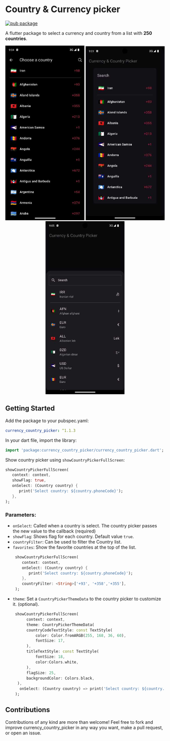 # Country & Currency picker

[![pub package](https://img.shields.io/pub/v/currency_country_picker.svg)](https://pub.dev/packages/currency_country_picker)

A flutter package to select a currency and country from a list with **250 countries**.

<p align="center">
  <img src="https://raw.githubusercontent.com/Ehsan-Abaci/currency_country_picker/master/assets/country-screen.jpg" width="250"/>
  <img src="https://raw.githubusercontent.com/Ehsan-Abaci/currency_country_picker/master/assets/country-dialog.jpg" width="250"/>
  <img src="https://raw.githubusercontent.com/Ehsan-Abaci/currency_country_picker/master/assets/currency-bottomsheet.jpg" width="250"/>
</p>

## Getting Started

Add the package to your pubspec.yaml:

 ```yaml
 currency_country_picker: ^1.1.3
 ```

In your dart file, import the library:

 ```Dart
 import 'package:currency_country_picker/currency_country_picker.dart';
 ``` 
Show country picker using `showCountryPickerFullScreen`:
```Dart
showCountryPickerFullScreen(
   context: context,
   showFlag: true,
   onSelect: (Country country) {
      print('Select country: ${country.phoneCode}');
   },
);
```

### Parameters:
* `onSelect`: Called when a country is select. The country picker passes the new value to the callback (required)
* `showFlag`: Shows flag for each country. Default value `true`.
* `countryFilter`: Can be used to filter the Country list.
* `favorites`: Show the favorite countries at the top of the list.
  ```Dart
   showCountryPickerFullScreen(
      context: context,
      onSelect: (Country country) {
         print('Select country: ${country.phoneCode}');
      },
      countryFilter: <String>['+93', '+358','+355'],
   );
  ``` 
* `theme`: Set a `CountryPickerThemeData` to the country picker to customize it. (optional).
  ```Dart
   showCountryPickerFullScreen(
        context: context,
        theme: CountryPickerThemeData(
        countryCodeTextStyle: const TextStyle(
            color: Color.fromARGB(255, 168, 36, 60),
            fontSize: 17,
        ),
        titleTextStyle: const TextStyle(
            fontSize: 18,
            color:Colors.white,
        ),
        flagSize: 25,
        backgroundColor: Colors.black,
    ),
     onSelect: (Country country) => print('Select country: ${country.phoneCode}'),
   );
  ``` 
## Contributions
Contributions of any kind are more than welcome! Feel free to fork and improve currency_country_picker in any way you want, make a pull request, or open an issue.
